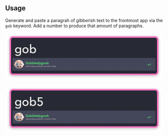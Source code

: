 ## Usage

Generate and paste a paragrah of gibberish text to the frontmost app via the `gob` keyword. Add a number to produce that amount of paragraphs.

![Generating one paragraph](images/gob.png)

![Generating five paragraphs](images/gob5.png)
